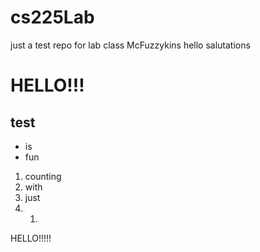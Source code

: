 # cs225Lab
just a test repo for lab class
McFuzzykins
hello
salutations

# HELLO!!!

## test


* is
* fun

1. counting
1. with
1. just
1. 1.




HELLO!!!!!
